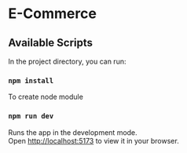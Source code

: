 # E-Commerce

## Available Scripts

In the project directory, you can run:

### `npm install `
To create node module

### `npm run dev`

Runs the app in the development mode.\
Open [http://localhost:5173](http://localhost:5173) to view it in your browser.
